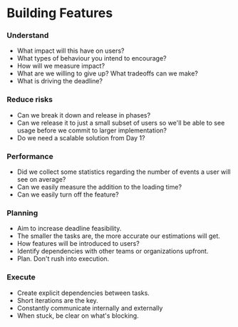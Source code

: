 # Building Features

### Understand

- What impact will this have on users?
- What types of behaviour you intend to encourage?
- How will we measure impact?
- What are we willing to give up? What tradeoffs can we make?
- What is driving the deadline?

### Reduce risks

- Can we break it down and release in phases?
- Can we release it to just a small subset of users so we'll be able to see usage before we commit to larger implementation?
- Do we need a scalable solution from Day 1?

### Performance

- Did we collect some statistics regarding the number of events a user will see on average?
- Can we easily measure the addition to the loading time?
- Can we easily turn off the feature?

### Planning

- Aim to increase deadline feasibility.
- The smaller the tasks are, the more accurate our estimations will get.
- How features will be introduced to users?
- Identify dependencies with other teams or organizations upfront.
- Plan. Don't rush into execution.

### Execute

- Create explicit dependencies between tasks.
- Short iterations are the key.
- Constantly communicate internally and externally
- When stuck, be clear on what's blocking.
